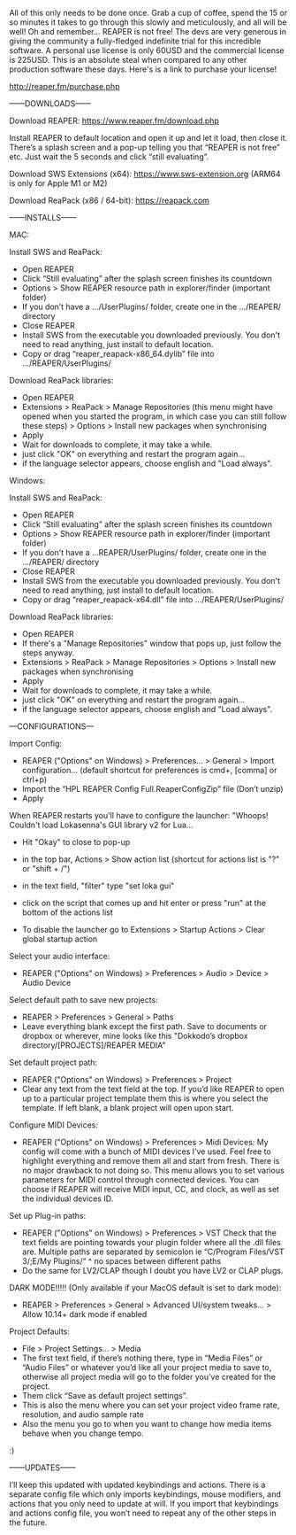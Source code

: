 

All of this only needs to be done once. Grab a cup of coffee, spend the 15 or so minutes it takes to go through this slowly and meticulously, and all will be well!
Oh and remember... REAPER is not free! The devs are very generous in giving the community a fully-fledged indefinite trial for this incredible software. A personal use license is only 60USD and the commercial license is 225USD.
This is an absolute steal when compared to any other production software these days. 
Here's is a link to purchase your license!

http://reaper.fm/purchase.php



——DOWNLOADS——


Download REAPER:
https://www.reaper.fm/download.php

Install REAPER to default location and open it up and let it load, then close it.
There’s a splash screen and a pop-up telling you that “REAPER is not free” etc. Just wait the 5 seconds and click “still evaluating”.

Download SWS Extensions (x64):
https://www.sws-extension.org
(ARM64 is only for Apple M1 or M2)

Download ReaPack (x86 / 64-bit):
https://reapack.com


——INSTALLS——

MAC:


Install SWS and ReaPack:
- Open REAPER
- Click “Still evaluating” after the splash screen finishes its countdown
- Options > Show REAPER resource path in explorer/finder (important folder)
- If you don’t have a .../UserPlugins/ folder, create one in the …/REAPER/ directory
- Close REAPER
- Install SWS from the executable you downloaded previously. You don't need to read anything, just install to default location.
- Copy or drag “reaper_reapack-x86_64.dylib” file into …/REAPER/UserPlugins/

Download ReaPack libraries:
- Open REAPER
- Extensions > ReaPack > Manage Repositories (this menu might have opened when you started the program, in which case you can still follow these steps) > Options > Install new packages when synchronising
- Apply
- Wait for downloads to complete, it may take a while.
- just click "OK" on everything and restart the program again...
- if the language selector appears, choose english and "Load always".


Windows:


Install SWS and ReaPack:
- Open REAPER
- Click “Still evaluating” after the splash screen finishes its countdown
- Options > Show REAPER resource path in explorer/finder (important folder)
- If you don’t have a ...REAPER/UserPlugins/ folder, create one in the …/REAPER/ directory
- Close REAPER
- Install SWS from the executable you downloaded previously. You don't need to read anything, just install to default location.
- Copy or drag “reaper_reapack-x64.dll” file into …/REAPER/UserPlugins/

Download ReaPack libraries:
- Open REAPER
- If there's a "Manage Repositories" window that pops up, just follow the steps anyway.
- Extensions > ReaPack > Manage Repositories > Options > Install new packages when synchronising
- Apply
- Wait for downloads to complete, it may take a while.
- just click "OK" on everything and restart the program again...
- if the language selector appears, choose english and "Load always".



—CONFIGURATIONS—


Import Config:
- REAPER ("Options" on Windows) > Preferences… > General > Import configuration… (default shortcut for preferences is cmd+, [comma] or ctrl+p)
- Import the “HPL REAPER Config Full.ReaperConfigZip” file (Don’t unzip)
- Apply

When REAPER restarts you'll have to configure the launcher:
"Whoops! Couldn't load Lokasenna's GUI library v2 for Lua...
- Hit "Okay" to close to pop-up
- in the top bar, Actions > Show action list (shortcut for actions list is "?" or "shift + /")
- in the text field, "filter" type "set loka gui"
- click on the script that comes up and hit enter or press "run" at the bottom of the actions list

- To disable the launcher go to Extensions > Startup Actions > Clear global startup action

Select your audio interface:
- REAPER ("Options" on Windows) > Preferences > Audio > Device > Audio Device

Select default path to save new projects:
- REAPER > Preferences > General > Paths
- Leave everything blank except the first path. Save to documents or dropbox or wherever, mine looks like this
  "Dokkodo’s dropbox directory/[PROJECTS]/REAPER MEDIA"

Set default project path:
- REAPER ("Options" on Windows) > Preferences > Project
- Clear any text from the text field at the top. If you’d like REAPER to open up to a particular project template them this is where you select the template. If left blank, a blank project will open upon start.

Configure MIDI Devices:
- REAPER ("Options" on Windows) > Preferences > Midi Devices:
My config will come with a bunch of MIDI devices I’ve used. Feel free to highlight everything and remove them all and start from fresh.
There is no major drawback to not doing so. This menu allows you to set various parameters for MIDI control through connected devices. You can choose if REAPER will receive MIDI input, CC, and clock, as well as set the individual devices ID.

Set up Plug-in paths:
- REAPER ("Options" on Windows) > Preferences > VST
Check that the text fields are pointing towards your plugin folder where all the .dll files are.
Multiple paths are separated by semicolon ie
“C/Program Files/VST 3/;E/My Plugins/“
^ no spaces between different paths
- Do the same for LV2/CLAP though I doubt you have LV2 or CLAP plugs.

DARK MODE!!!!! (Only available if your MacOS default is set to dark mode):
- REAPER > Preferences > General > Advanced UI/system tweaks… > Allow 10.14+ dark mode if enabled

Project Defaults:
- File > Project Settings… > Media
- The first text field, if there’s nothing there, type in “Media Files” or “Audio Files” or whatever you’d like all your project media to save to, otherwise all project media will go to the folder you’ve created for the project.
- Them click “Save as default project settings”.
- This is also the menu where you can set your project video frame rate, resolution, and audio sample rate
- Also the menu you go to when you want to change how media items behave when you change tempo.

:)

——UPDATES——

I’ll keep this updated with updated keybindings and actions. There is a separate config file which only imports keybindings, mouse modifiers, and actions that you only need to update at will. If you import that keybindings and actions config file, you won’t need to repeat any of the other steps in the future.
